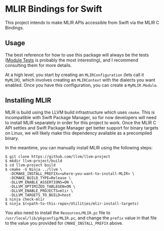 # MLIR Bindings for Swift

This project intends to make MLIR APIs accessible from Swift via the MLIR C Bindings. 

## Usage

The best reference for how to use this package will always be the tests ([Module Tests](Tests/MLIRTests/Module%20Tests.swift) is probably the most interesting), and I recommend consulting them for more details.

At a high level, you start by creating an `MLIRConfiguration` (lets call it `MyMLIR`), which involves creating an `MLIRContext` with the dialects you want enabled. Once you have this configuration, you can create a `MyMLIR.Module`.

## Installing MLIR

MLIR is build using the LLVM build infrastructure which uses `cmake`. This is incompatible with Swift Package Manager, so for now developers will need to install MLIR separately in order for this project to work. Once the MLIR C API settles and Swift Package Manager get better support for binary targets on Linux, we will likely make this dependency available as a precompiled binary. 

In the meantime, you can manually install MLIR using the following steps:
```
$ git clone https://github.com/llvm/llvm-project
$ mkdir llvm-project/build
$ cd llvm-project build
$ cmake -G Ninja ../llvm \
  -DCMAKE_INSTALL_PREFIX=<where-you-want-to-install-MLIR> \
  -DCMAKE_BUILD_TYPE=Release \
  -DLLVM_ENABLE_ASSERTIONS=ON \
  -DLLVM_OPTIMIZED_TABLEGEN=ON \
  -DLLVM_ENABLE_PROJECTS=mlir \
  -DLLVM_TARGETS_TO_BUILD=host
$ ninja check-mlir
$ ninja $(<path-to-this-repo>/Utilities/mlir-install-targets)
```

You also need to install the `Resources/MLIR.pc` file to `/usr/local/lib/pkgconfig/MLIR.pc`, and change the `prefix` value in that file to the value you provided for `CMAKE_INSTALL_PREFIX` above.
